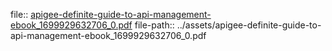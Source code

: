 file:: [apigee-definite-guide-to-api-management-ebook_1699929632706_0.pdf](../assets/apigee-definite-guide-to-api-management-ebook_1699929632706_0.pdf)
file-path:: ../assets/apigee-definite-guide-to-api-management-ebook_1699929632706_0.pdf
